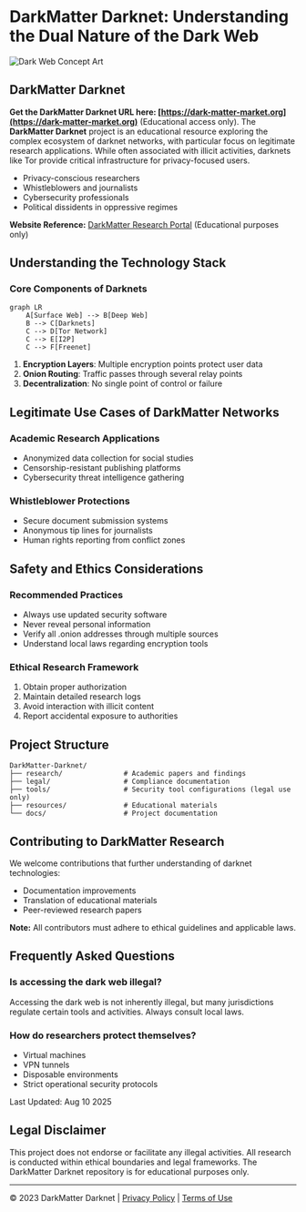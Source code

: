 # DarkMatter Darknet: Understanding the Dual Nature of the Dark Web

![Dark Web Concept Art](https://darkmatter-darknet.org/img/darkmatter-signup.png)

## DarkMatter Darknet

**Get the DarkMatter Darknet URL here: [https://dark-matter-market.org](https://dark-matter-market.org)** (Educational access only). The **DarkMatter Darknet** project is an educational resource exploring the complex ecosystem of darknet networks, with particular focus on legitimate research applications. While often associated with illicit activities, darknets like Tor provide critical infrastructure for privacy-focused users.

- Privacy-conscious researchers
- Whistleblowers and journalists
- Cybersecurity professionals
- Political dissidents in oppressive regimes

**Website Reference:** [DarkMatter Research Portal](https://dark-matter-market.org) (Educational purposes only)

## Understanding the Technology Stack

### Core Components of Darknets

```mermaid
graph LR
    A[Surface Web] --> B[Deep Web]
    B --> C[Darknets]
    C --> D[Tor Network]
    C --> E[I2P]
    C --> F[Freenet]
```

1. **Encryption Layers**: Multiple encryption points protect user data
2. **Onion Routing**: Traffic passes through several relay points
3. **Decentralization**: No single point of control or failure

## Legitimate Use Cases of DarkMatter Networks

### Academic Research Applications
- Anonymized data collection for social studies
- Censorship-resistant publishing platforms
- Cybersecurity threat intelligence gathering

### Whistleblower Protections
- Secure document submission systems
- Anonymous tip lines for journalists
- Human rights reporting from conflict zones

## Safety and Ethics Considerations

### Recommended Practices
- Always use updated security software
- Never reveal personal information
- Verify all .onion addresses through multiple sources
- Understand local laws regarding encryption tools

### Ethical Research Framework
1. Obtain proper authorization
2. Maintain detailed research logs
3. Avoid interaction with illicit content
4. Report accidental exposure to authorities

## Project Structure

```
DarkMatter-Darknet/
├── research/               # Academic papers and findings
├── legal/                  # Compliance documentation
├── tools/                  # Security tool configurations (legal use only)
├── resources/              # Educational materials
└── docs/                   # Project documentation
```

## Contributing to DarkMatter Research

We welcome contributions that further understanding of darknet technologies:
- Documentation improvements
- Translation of educational materials
- Peer-reviewed research papers

**Note:** All contributors must adhere to ethical guidelines and applicable laws.

## Frequently Asked Questions

### Is accessing the dark web illegal?
Accessing the dark web is not inherently illegal, but many jurisdictions regulate certain tools and activities. Always consult local laws.

### How do researchers protect themselves?
- Virtual machines
- VPN tunnels
- Disposable environments
- Strict operational security protocols

Last Updated: Aug 10 2025

## Legal Disclaimer

This project does not endorse or facilitate any illegal activities. All research is conducted within ethical boundaries and legal frameworks. The DarkMatter Darknet repository is for educational purposes only.

---

© 2023 DarkMatter Darknet | [Privacy Policy](https://dark-matter-market.org/privacy-policy) | [Terms of Use](https://dark-matter-market.org/terms-of-service)
